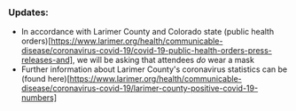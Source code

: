 ### Updates:
* In accordance with Larimer County and Colorado state (public health orders)[https://www.larimer.org/health/communicable-disease/coronavirus-covid-19/covid-19-public-health-orders-press-releases-and], we will be asking that attendees *do* wear a mask
* Further information about Larimer County's coronavirus statistics can be (found here)[https://www.larimer.org/health/communicable-disease/coronavirus-covid-19/larimer-county-positive-covid-19-numbers]
